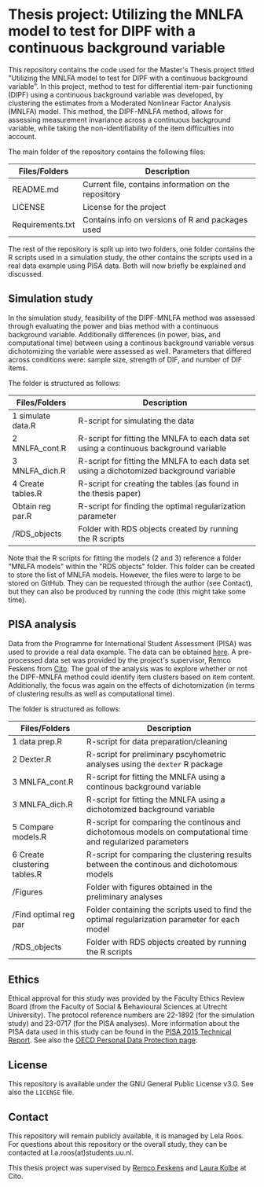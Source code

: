 # Thesis project: Utilizing the MNLFA model to test for DIPF with a continuous background variable

This repository contains the code used for the Master's Thesis project titled "Utilizing the MNLFA model to test for DIPF with a continuous background variable". In this project, method to test for differential item-pair functioning (DIPF) using a continuous background variable was developed, by clustering the estimates from a Moderated Nonlinear Factor Analysis (MNLFA) model. This method, the DIPF-MNLFA method, allows for assessing measurement invariance across a continuous background variable, while taking the non-identifiability of the item difficulties into account. 

The main folder of the repository contains the following files:

| Files/Folders                 | Description   |
| -----------------             | ------------- |
|README.md                      |Current file, contains information on the repository|
|LICENSE                        |License for the project|
|Requirements.txt               |Contains info on versions of R and packages used|

The rest of the repository is split up into two folders, one folder contains the R scripts used in a simulation study, the other contains the scripts used in a real data example using PISA data. Both will now briefly be explained and discussed.


## Simulation study
In the simulation study, feasibility of the DIPF-MNLFA method was assessed through evaluating the power and bias method with a continuous background variable. Additionally differences (in power, bias, and computational time) between using a continous background variable versus dichotomizing the variable were assessed as well. Parameters that differed across conditions were: sample size, strength of DIF, and number of DIF items.

The folder is structured as follows:

| Files/Folders                 | Description   |
| -----------------             | ------------- |
|1 simulate data.R              |R-script for simulating the data|
|2 MNLFA_cont.R                 |R-script for fitting the MNLFA to each data set using a continuous background variable |
|3 MNLFA_dich.R                 |R-script for fitting the MNLFA to each data set using a dichotomized background variable |
|4 Create tables.R              |R-script for creating the tables (as found in the thesis paper) |
|Obtain reg par.R               |R-script for finding the optimal regularization parameter |
|/RDS_objects                   |Folder with RDS objects created by running the R scripts|

Note that the R scripts for fitting the models (2 and 3) reference a folder "MNLFA models" within the "RDS objects" folder. This folder can be created to store the list of MNLFA models. However, the files were to large to be stored on GitHub. They can be requested through the author (see Contact), but they can also be produced by running the code (this might take some time).

## PISA analysis
Data from the Programme for International Student Assessment (PISA) was used to provide a real data example. The data can be obtained [here](https://www.oecd.org/pisa/data/2015database/). A pre-processed data set was provided by the project's supervisor, Remco Feskens from [Cito](https://www.cito.nl/). The goal of the analysis was to explore whether or not the DIPF-MNLFA method could identify item clusters based on item content. Additionally, the focus was again on the effects of dichotomization (in terms of clustering results as well as computational time). 

The folder is structured as follows:

| Files/Folders                 | Description   |
| -----------------             | ------------- |
|1 data prep.R                  |R-script for data preparation/cleaning |
|2 Dexter.R                     |R-script for preliminary pscyhometric analyses using the `dexter` R package |
|3 MNLFA_cont.R                 |R-script for fitting the MNLFA using a continous background variable |
|3 MNLFA_dich.R                 |R-script for fitting the MNLFA using a dichotomized background variable |
|5 Compare models.R             |R-script for comparing the continous and dichotomous models on computational time and regularized parameters |
|6 Create clustering tables.R   |R-script for comparing the clustering results between the continous and dichotomous models  |
|/Figures                       |Folder with figures obtained in the preliminary analyses |
|/Find optimal reg par          |Folder containing the scripts used to find the optimal regularization parameter for each model |
|/RDS_objects                   |Folder with RDS objects created by running the R scripts|

## Ethics
Ethical approval for this study was provided by the Faculty Ethics Review Board (from the Faculty of Social & Behavioural Sciences at Utrecht University). The protocol reference numbers are 22-1892 (for the simulation study) and 23-0717 (for the PISA analyses). More information about the PISA data used in this study can be found in the [PISA 2015 Technical Report](https://www.oecd.org/pisa/data/2015-technical-report/). See also the [OECD Personal Data Protection page](https://www.oecd.org/general/data-protection.htm). 

## License 
This repository is available under the GNU General Public License v3.0. See also the `LICENSE` file. 

## Contact
This repository will remain publicly available, it is managed by Lela Roos. For questions about this repository or the overall study, they can be contacted at l.a.roos(at)students.uu.nl. 

This thesis project was supervised by [Remco Feskens](https://www.cito.nl/kennis-en-innovatie/psychometrisch-onderzoek-en-dienstverlening/team/remco-feskens) and [Laura Kolbe](https://www.cito.nl/kennis-en-innovatie/psychometrisch-onderzoek-en-dienstverlening/team/laura-kolbe) at Cito.




